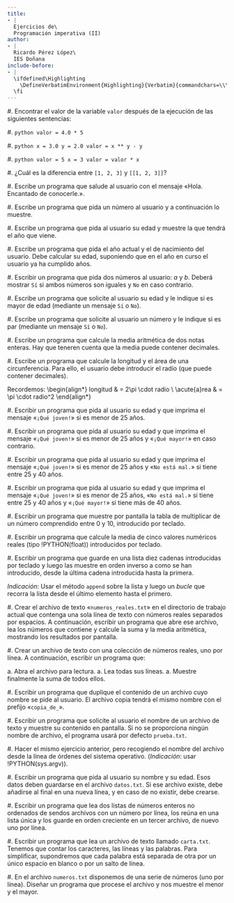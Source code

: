 ```yaml
---
title:
- |
  Ejercicios de\
  Programación imperativa (II)
author:
- |
  Ricardo Pérez López\
  IES Doñana
include-before:
- |
  \ifdefined\Highlighting
    \DefineVerbatimEnvironment{Highlighting}{Verbatim}{commandchars=\\\{\},fontsize=\footnotesize}
  \fi
---
```


#. Encontrar el valor de la variable `valor` después de la ejecución de las
   siguientes sentencias:

   #.
      ```python
      valor = 4.0 * 5
      ```

   #.
      ```python
      x = 3.0
      y = 2.0
      valor = x ** y - y
      ```

   #.
      ```python
      valor = 5
      x = 3
      valor = valor * x
      ```

#. ¿Cuál es la diferencia entre `[1, 2, 3]` y `[[1, 2, 3]]`?

#. Escribe un programa que salude al usuario con el mensaje «Hola. Encantado de
   conocerle.».

#. Escribe un programa que pida un número al usuario y a continuación lo
   muestre.

#. Escribe un programa que pida al usuario su edad y muestre la que tendrá el
   año que viene.

#. Escribe un programa que pida el año actual y el de nacimiento del usuario.
   Debe calcular su edad, suponiendo que en el año en curso el usuario ya ha
   cumplido años.

#. Escribir un programa que pida dos números al usuario: _a_ y _b_. Deberá
   mostrar `Sí` si ambos números son iguales y `No` en caso contrario.

#. Escribe un programa que solicite al usuario su edad y le indique si es mayor
   de edad (mediante un mensaje `Sí` o `No`).

#. Escribe un programa que solicite al usuario un número y le indique si es par
   (mediante un mensaje `Sí` o `No`).

#. Escribe un programa que calcule la media aritmética de dos notas enteras.
   Hay que teneren cuenta que la media puede contener decimales.

#. Escribe un programa que calcule la longitud y el área de una circunferencia.
   Para ello, el usuario debe introducir el radio (que puede contener
   decimales).

   Recordemos: \begin{align*} longitud & = 2\pi \cdot radio \\ \acute{a}rea & =
   \pi \cdot radio^2 \end{align*}

#. Escribir un programa que pida al usuario su edad y que imprima el mensaje
   «`¡Qué joven!`» si es menor de 25 años.

#. Escribir un programa que pida al usuario su edad y que imprima el mensaje
   «`¡Qué joven!`» si es menor de 25 años y «`¡Qué mayor!`» en caso contrario.

#. Escribir un programa que pida al usuario su edad y que imprima el mensaje
   «`¡Qué joven!`» si es menor de 25 años y «`No está mal.`» si tiene entre 25
   y 40 años.

#. Escribir un programa que pida al usuario su edad y que imprima el mensaje
   «`¡Qué joven!`» si es menor de 25 años, «`No está mal.`» si tiene entre 25 y
   40 años y «`¡Qué mayor!`» si tiene más de 40 años.

#. Escribir un programa que muestre por pantalla la tabla de multiplicar de un
   número comprendido entre 0 y 10, introducido por teclado.

#. Escribir un programa que calcule la media de cinco valores numéricos reales
   (tipo !PYTHON(float)) introducidos por teclado.

#. Escribir un programa que guarde en una lista diez cadenas introducidas por
   teclado y luego las muestre en orden inverso a como se han introducido,
   desde la última cadena introducida hasta la primera.

   _Indicación_: Usar el método `append` sobre la lista y luego un _bucle_ que
   recorra la lista desde el último elemento hasta el primero.

#. Crear el archivo de texto «`numeros_reales.txt`» en el directorio de trabajo
   actual que contenga una sola línea de texto con números reales separados por
   espacios. A continuación, escribir un programa que abre ese archivo, lea los
   números que contiene y calcule la suma y la media aritmética, mostrando los
   resultados por pantalla.

#. Crear un archivo de texto con una colección de números reales, uno por
   línea. A continuación, escribir un programa que:

   a. Abra el archivo para lectura.
   a. Lea todas sus líneas.
   a. Muestre finalmente la suma de todos ellos.

#. Escribir un programa que duplique el contenido de un archivo cuyo nombre se
   pide al usuario. El archivo copia tendrá el mismo nombre con el prefijo
   «`copia_de_`».

#. Escribir un programa que solicite al usuario el nombre de un archivo de
   texto y muestre su contenido en pantalla. Si no se proporciona ningún nombre
   de archivo, el programa usará por defecto `prueba.txt`.

#. Hacer el mismo ejercicio anterior, pero recogiendo el nombre del archivo
   desde la línea de órdenes del sistema operativo. (_Indicación_: usar
   !PYTHON(sys.argv)).

#. Escribir un programa que pida al usuario su nombre y su edad. Esos datos
   deben guardarse en el archivo `datos.txt`. Si ese archivo existe, debe
   añadirse al final en una nueva línea, y en caso de no existir, debe crearse.

#. Escribir un programa que lea dos listas de números enteros no ordenados de
   sendos archivos con un número por línea, los reúna en una lista única y los
   guarde en orden creciente en un tercer archivo, de nuevo uno por línea.

#. Escribir un programa que lea un archivo de texto llamado `carta.txt`.
   Tenemos que contar los caracteres, las líneas y las palabras. Para
   simplificar, supondremos que cada palabra está separada de otra por un único
   espacio en blanco o por un salto de línea.

#. En el archivo `numeros.txt` disponemos de una serie de números (uno por
   línea). Diseñar un programa que procese el archivo y nos muestre el menor y
   el mayor.

